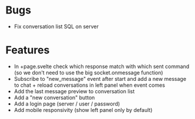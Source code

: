 # Bugs

- Fix conversation list SQL on server

# Features

- In +page.svelte check which response match with which sent command (so we don't need to use the big socket.onmessage function)
- Subscribe to "new_message" event after start and add a new message to chat + reload conversations in left panel when event comes
- Add the last message preview to conversation list
- Add a "new conversation" button
- Add a login page (server / user / password)
- Add mobile responsivity (show left panel only by default)
